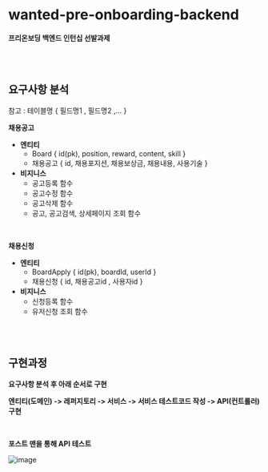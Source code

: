 # wanted-pre-onboarding-backend

**프리온보딩 백엔드 인턴십 선발과제**

<br><br>

## 요구사항 분석

참고 : 테이블명 { 필드명1 , 필드명2 ,... }

**채용공고**

* **엔티티**
  * Board { id(pk), position, reward, content, skill }
  * 채용공고 { id, 채용포지션, 채용보상금, 채용내용, 사용기술 }
* **비지니스**
  * 공고등록 함수
  * 공고수정 함수
  * 공고삭제 함수
  * 공고, 공고검색, 상세페이지 조회 함수

<br>

**채용신청**

* **엔티티**
  * BoardApply { id(pk), boardId, userId }
  * 채용신청 { id, 채용공고id , 사용자id }
* **비지니스**
  * 신청등록 함수
  * 유저신청 조회 함수

<br><br>

## 구현과정

**요구사항 분석 후 아래 순서로 구현**

**엔티티(도메인) -> 레퍼지토리 -> 서비스 -> 서비스 테스트코드 작성 -> API(컨트롤러) 구현**

<br>

**포스트 맨을 통해 API 테스트**

![image](https://github.com/BH946/wanted-pre-onboarding-backend/assets/80165014/20603b73-13d6-4c11-9bac-f9b351ac39ab) 

